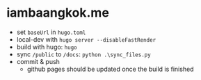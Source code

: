 # iambaangkok.me

* set `baseUrl` in `hugo.toml`
* local-dev with `hugo server --disableFastRender`
* build with hugo: `hugo`
* sync `/public` to `/docs`: `python .\sync_files.py`
* commit & push
  * github pages should be updated once the build is finished
